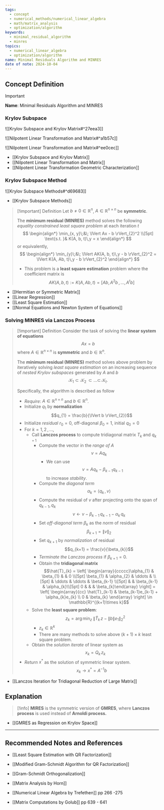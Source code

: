 ```yaml
---
tags:
  - concept
  - numerical_methods/numerical_linear_algebra
  - math/matrix_analysis
  - optimization/algorithm
keywords:
  - minimal_residual_algorithm
  - minres
topics:
  - numerical_linear_algebra
  - optimization/algorithm
name: Minimal Residuals Algorithm and MINRES
date of note: 2024-10-04
---
```


## Concept Definition

>[!important]
>**Name**: Minimal Residuals Algorithm and MINRES

### Krylov Subspace

![[Krylov Subspace and Krylov Matrix#^27eea3]]

![[Nilpotent Linear Transformation and Matrix#^a1b57c]]

![[Nilpotent Linear Transformation and Matrix#^ee0cec]]

- [[Krylov Subspace and Krylov Matrix]]
- [[Nilpotent Linear Transformation and Matrix]]
- [[Nilpotent Linear Transformation Geometric Characterization]]

### Krylov Subspace Method

![[Krylov Subspace Methods#^d69683]]

- [[Krylov Subspace Methods]]

>[!important] Definition
>Let $b\neq 0 \in \mathbb{R}^{n}$, $A\in \mathbb{R}^{n\times n}$ be **symmetric**.
>
>The **minimum residual (MINRES)** method solves the following *equality constrained least square problem* at each iteration $t$
>$$
>\begin{align*}
>\min_{x, y}\;&\; \lVert Ax - b \rVert_{2}^2 \\[5pt]
>\text{s.t. }& K(A, b, t)\,y = x
>\end{align*}
>$$
>or equivalently,
>$$
>\begin{align*}
>\min_{y}\;&\; \lVert AK(A, b, t)\,y  - b \rVert_{2}^2 = \lVert K(A, Ab, t)\,y  - b \rVert_{2}^2 
>\end{align*}
>$$
>- This problem is a **least square estimation** problem where the coefficient matrix is $$AK(A, b, t) := K(A, Ab, t) = [Ab,\, A^2b \,{,}\ldots{,}\,A^{t}b]$$

- [[Hermitian or Symmetric Matrix]]
- [[Linear Regression]]
- [[Least Square Estimation]]
- [[Normal Equations and Newton System of Equations]]


### Solving MINRES via Lanczos Process

>[!important] Definition
>Consider the task of solving the **linear system of equations** $$Ax = b$$ where $A\in \mathbb{R}^{n\times n}$ is **symmetric** and $b\in \mathbb{R}^{n}$. 
>
>The **minimum residual (MINRES)** method solves above problem by iteratively solving *least square estimation* on an increasing sequence of *nested* *Krylov subspaces* generated by $A$ and $b$ $$\mathcal{K}_{1} \subset \mathcal{K}_{2} \,{\subset}\ldots{\subset}\,\mathcal{K}_{t}.$$ 
>
>Specifically, the algorithm is described as follow
>- *Require*:   $A\in \mathbb{R}^{n\times n}$ and $b\in \mathbb{R}^{n}$.
>- Initialize $q_{1}$ by **normalization** $$q_{1} = \frac{b}{\lVert b \rVert_{2}}$$
>- Initialize *residual* $r_{0} = 0$, off-diagonal $\beta_{0} = 1$, initial $q_{0} = 0$
>- For $k=1,\,2\,{,}\ldots{,}\,$
>	- Call **Lanczos process** to compute tridiagonal matrix $T_{k}$ and $q_{k+1}$
>		- Compute the vector in the *range of* $A$ $$v = Aq_{k}$$
>			- We can use $$v= Aq_{k} - \beta_{k-1}q_{k-1}$$ to increase *stability*.
>		- Compute the *diagonal term* $$\alpha_{k} = \left\langle  q_{k}\,,\,v    \right\rangle$$
>		- Compute the residual of $v$ after projecting onto the span of $q_{k-1}, q_{k}$ $$v \leftarrow v - \beta_{k-1}\,q_{k-1} - \alpha_{k}\,q_{k}$$
>		- Set *off-diagonal term* $\beta_{k}$ as the *norm* of residual $$\beta_{k+1} = \lVert v \rVert_{2}$$
>		- Set $q_{k+1}$ by *normalization* of residual  $$q_{k+1} = \frac{v}{\beta_{k}}$$
>		- *Terminate the Lanczos process* if $\beta_{k+1} = 0$.
>		- Obtain the **tridiagonal matrix** $$\hat{T}_{k} = \left[ \begin{array}{ccccc}\alpha_{1} & \beta_{1} & & 0 \\[5pt] \beta_{1} & \alpha_{2} & \ddots &   \\[5pt]   & \ddots & \ddots &   \beta_{k-1} \\[5pt]  &    & \beta_{k-1} & \alpha_{k}\\[5pt]  0 &    & & \beta_{k}\end{array} \right] = \left[ \begin{array}{cc} \hat{T}_{k-1} & \beta_{k-1}e_{k-1} + \alpha_{k}e_{k} \\ 0 & \beta_{k} \end{array} \right]  \in \mathbb{R}^{(k+1)\times k}$$
>	- Solve the **least square problem**: $$z_{k} = \arg\min_{z} \;\lVert \hat{T}_{k}\,z  - \lVert b \rVert e_{1} \rVert_{2}^2$$
>		- $z_{k}\in \mathbb{R}^{k}$
>		- There are many methods to solve above $(k+1)\times k$ least square problem.
>	- Obtain the *solution iterate* of linear system as $$x_{k} = Q_{k}\,z_{k}$$
>- *Return* $x^{*}$ as the solution of symmetric linear system. $$x_{k} \to x^{*} = A^{-1}b$$

- [[Lanczos Iteration for Tridiagonal Reduction of Large Matrix]]




## Explanation

>[!info]
>**MIRES** is the symmetric version of **GMRES**, where **Lanczos process** is used instead of **Arnoldi process.**

- [[GMRES as Regression on Krylov Space]]


-----------
##  Recommended Notes and References








- [[Least Square Estimation with QR Factorization]]


- [[Modified Gram-Schmidt Algorithm for QR Factorization]]
- [[Gram-Schmidt Orthogonalization]]

- [[Matrix Analysis by Horn]] 
- [[Numerical Linear Algebra by Trefethen]] pp 266 -275
- [[Matrix Computations by Golub]] pp 639 - 641